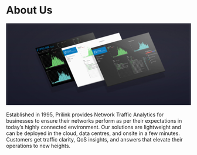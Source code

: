 # About Us

![About Us](profile/assets/images/aboutus-dashboards-171113.jpg)

Established in 1995, Prilink provides Network Traffic Analytics for businesses
to ensure their networks perform as per their expectations in today’s highly
connected environment. Our solutions are lightweight and can be deployed in
the cloud, data centres, and onsite in a few minutes. Customers get traffic
clarity, QoS insights, and answers that elevate their operations to new
heights.
